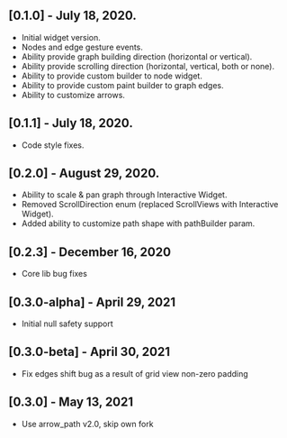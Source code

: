 ## [0.1.0] - July 18, 2020.

* Initial widget version.
* Nodes and edge gesture events.
* Ability provide graph building direction (horizontal or vertical).
* Ability provide scrolling direction (horizontal, vertical, both or none).
* Ability to provide custom builder to node widget.
* Ability to provide custom paint builder to graph edges.
* Ability to customize arrows.

## [0.1.1] - July 18, 2020.

* Code style fixes.

## [0.2.0] - August 29, 2020.

* Ability to scale & pan graph through Interactive Widget.
* Removed ScrollDirection enum (replaced ScrollViews with Interactive Widget).
* Added ability to customize path shape with pathBuilder param.

## [0.2.3] - December 16, 2020

* Core lib bug fixes

## [0.3.0-alpha] - April 29, 2021

* Initial null safety support

## [0.3.0-beta] - April 30, 2021

* Fix edges shift bug as a result of grid view non-zero padding

## [0.3.0] - May 13, 2021

* Use arrow_path v2.0, skip own fork




